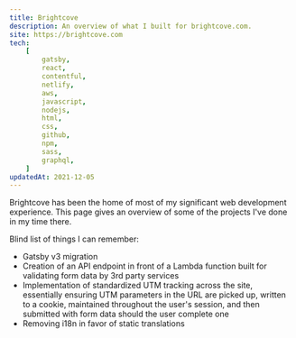```yaml
---
title: Brightcove
description: An overview of what I built for brightcove.com.
site: https://brightcove.com
tech:
    [
        gatsby,
        react,
        contentful,
        netlify,
        aws,
        javascript,
        nodejs,
        html,
        css,
        github,
        npm,
        sass,
        graphql,
    ]
updatedAt: 2021-12-05
---
```


Brightcove has been the home of most of my significant web development experience. This page gives an overview of some of the projects I've done in my time there.

Blind list of things I can remember:

-   Gatsby v3 migration
-   Creation of an API endpoint in front of a Lambda function built for validating form data by 3rd party services
-   Implementation of standardized UTM tracking across the site, essentially ensuring UTM parameters in the URL are picked up, written to a cookie, maintained throughout the user's session, and then submitted with form data should the user complete one
-   Removing i18n in favor of static translations
